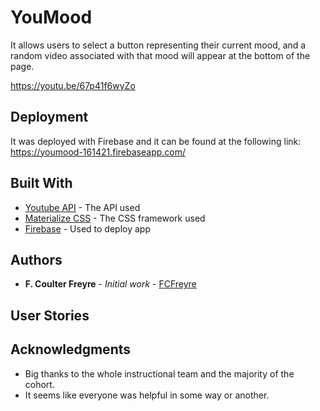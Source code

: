# YouMood

It allows users to select a button representing their current mood, and a random video associated with that mood will appear at the bottom of the page.

https://youtu.be/67p41f6wyZo

## Deployment

It was deployed with Firebase and it can be found at the following link:
https://youmood-161421.firebaseapp.com/

## Built With

* [Youtube API](https://developers.google.com/youtube/v3/) - The API used
* [Materialize CSS](http://materializecss.com/) - The CSS framework used
* [Firebase](https://firebase.google.com/) - Used to deploy app

## Authors

* **F. Coulter Freyre** - *Initial work* - [FCFreyre](https://github.com/FCFreyre)

## User Stories

## Acknowledgments

* Big thanks to the whole instructional team and the majority of the cohort.
* It seems like everyone was helpful in some way or another.
